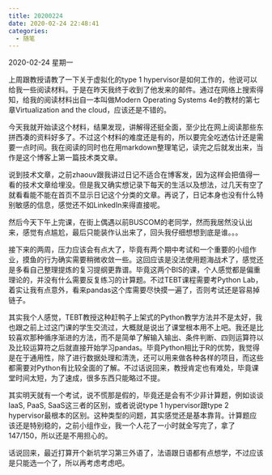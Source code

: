 ```yaml
---
title: 20200224
date: 2020-02-24 22:48:41
categories:
  - 随笔
---
```

2020-02-24 星期一

上周跟教授请教了一下关于虚拟化的type 1 hypervisor是如何工作的，他说可以给我一些阅读材料。于是在昨天我终于收到了他发来的邮件。通过在网络上搜索得知，给我的阅读材料出自一本叫做Modern Operating Systems 4e的教材的第七章Virtualization and the cloud，应该还是不错的。

今天我就开始读这个材料，结果发现，讲解得还挺全面，至少比在网上阅读那些东拼西凑的资料好多了。不过这个材料的难度还是有的，所以要完全吃透估计还是需要一点时间。我在阅读的同时也在用markdown整理笔记，读完之后就发出来，当作是这个博客上第一篇技术类文章。

说到技术文章，之前zhaouv跟我讲过日记不适合在博客发，因为这样会把值得一看的技术文章给埋没。但是我又确实想记录下每天的生活以及想法，过几天有空了就看看能不能在首页不显示日记这个分类的文章。再说了，日记本身也没有什么特别敏感的信息，感觉还不如LinkedIn来得直接呢。

然后今天下午上完课，在街上偶遇以前BUSCOM的老同学，然而我居然没认出来，感觉有点尴尬，最后只能装作认出来了，回头我仔细想想到底是谁。。。

接下来的两周，压力应该会有点大了，毕竟有两个期中考试和一个重要的小组作业，摸鱼的行为确实需要稍微收敛一些。这回应该是没法使用题海战术了，感觉还是多看自己整理提炼的复习提纲更靠谱。毕竟这两个BIS的课，个人感觉都是偏重理论的，并没有什么需要反复练习的计算题。不过TEBT课程需要考Python Lab，着实让我有点意外，看来pandas这个库需要尽快摸一遍了，否则考试还是容易掉链子。

其实我个人感觉，TEBT教授这种赶鸭子上架式的Python教学方法并不是太好，我也跟之前上过这门课的学生交流过，大概就是说出了课堂根本用不上吧。我还是比较喜欢那种循序渐进的方法，而不是简单了解输入输出、条件判断、四则运算符以及比较运算符之后就直接开始学习pandas。毕竟Python相比于R的优势，我觉得是在于通用性，除了进行数据处理和清洗，还可以用来做各种各样的项目，而这些都需要对Python有比较全面的了解。不过话说回来，教授肯定也有难处，毕竟课堂时间太短，为了速成，很多东西只能略过不提。

其实明天就有一个考试，说不慌那是假的，毕竟还是会有不少非计算题，例如谈谈IaaS, PaaS, SaaS这三者的区别，或者说说type 1 hypervisor跟type 2 hypervisor最根本的区别。这种类型的问题，其实感觉还是基本靠背。计算题应该还是特别稳的，之前小组作业，我一个人花了一小时就全写完了，拿了147/150，所以还是不用担心的。

话说回来，最近打算开个新坑学习第三外语了，法语跟日语都有点想学，不过应该是只能选一个了，所以再考虑考虑吧。